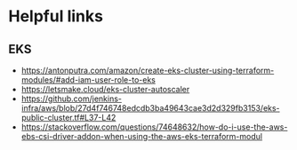 
# Helpful links

## EKS

+ https://antonputra.com/amazon/create-eks-cluster-using-terraform-modules/#add-iam-user-role-to-eks
+ https://letsmake.cloud/eks-cluster-autoscaler
+ https://github.com/jenkins-infra/aws/blob/27d4f746748edcdb3ba49643cae3d2d329fb3153/eks-public-cluster.tf#L37-L42
+ https://stackoverflow.com/questions/74648632/how-do-i-use-the-aws-ebs-csi-driver-addon-when-using-the-aws-eks-terraform-modul
